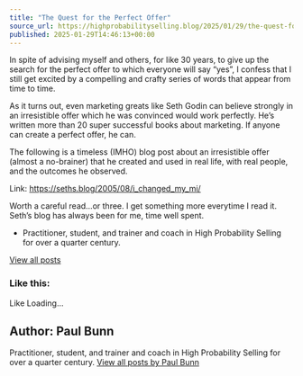 ```yaml
---
title: "The Quest for the Perfect Offer"
source_url: https://highprobabilityselling.blog/2025/01/29/the-quest-for-the-perfect-offer
published: 2025-01-29T14:46:13+00:00
---
```

In spite of advising myself and others, for like 30 years, to give up the search for the perfect offer to which everyone will say “yes”, I confess that I still get excited by a compelling and crafty series of words that appear from time to time.


As it turns out, even marketing greats like Seth Godin can believe strongly in an irresistible offer which he was convinced would work perfectly. He’s written more than 20 super successful books about marketing. If anyone can create a perfect offer, he can.


The following is a timeless (IMHO) blog post about an irresistible offer (almost a no\-brainer) that he created and used in real life, with real people, and the outcomes he observed.


Link: <https://seths.blog/2005/08/i_changed_my_mi/>


Worth a careful read…or three. I get something more everytime I read it. Seth’s blog has always been for me, time well spent.






* Practitioner, student, and trainer and coach in High Probability Selling for over a quarter century. 



[View all posts](https://highprobabilityselling.blog/author/paulbunnhps/ "View all posts")






### Like this:

Like Loading...




Author: Paul Bunn
-----------------



 Practitioner, student, and trainer and coach in High Probability Selling for over a quarter century. [View all posts by Paul Bunn](https://highprobabilityselling.blog/author/paulbunnhps/)
